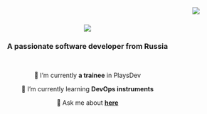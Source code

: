 <img align="right" src="https://visitor-badge.laobi.icu/badge?page_id=bearfromsiberia.bearfromsiberia" />

<h1 align="center">
    <img src="https://readme-typing-svg.herokuapp.com/?font=Righteous&size=35&center=true&vCenter=true&width=500&height=70&duration=4000&lines=Hi+There!+👋;+I'm+Ilya+Lomtev!;" />
</h1>

<h3 align="center">A passionate software developer from Russia</h3>

<br/>

<div align="center">
 
 🔭 I’m currently **a trainee** in PlaysDev
 
 🌱 I’m currently learning **DevOps instruments**

💬 Ask me about **[here](https://github.com/salesp07/salesp07/issues)**

 </div>

<!--
**bearfromsiberia/bearfromsiberia** is a ✨ _special_ ✨ repository because its `README.md` (this file) appears on your GitHub profile.

Here are some ideas to get you started:

- 🔭 I’m currently working on ...
- 🌱 I’m currently learning ...
- 👯 I’m looking to collaborate on ...
- 🤔 I’m looking for help with ...
- 💬 Ask me about ...
- 📫 How to reach me: ...
- 😄 Pronouns: ...
- ⚡ Fun fact: ...
-->
